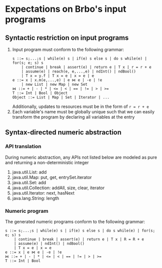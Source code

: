 # Expectations on Brbo's input programs

## Syntactic restriction on input programs

1. Input program must conform to the following grammar:
    ```
    s ::= s;...;s | while(e) s | if(e) s else s | do s while(e) | for(s; e; s) s
        | continue | break | assert(e) | return e | T x | r = r + e
        | assume(e) | reach(e, e,...,e) | ndInt() | ndBool()
        | T x = y.f | T x = e | x = e | e
    e ::= x | x.m(e,...,e) | e ⋈ e | -e | !e
        | new List | new Map | new Set
    ⋈ ::= + | - | * | <= | < | == | != | > | >=
    T ::= Int | Bool | Object
    Object ::= List | Map | Set | Iterator | ...
    ```
    Additionally, updates to resources must be in the form of `r = r + e`
3. Each variable's name must be globally unique such that we can easily transform the program by declaring all variables at the entry

## Syntax-directed numeric abstraction

### API translation

During numeric abstraction, any APIs not listed below are modeled as pure and returning a non-deterministic integer

1. java.util.List: add
1. java.util.Map: put, get, entrySet.iterator
1. java.util.Set: add
1. java.util.Collection: addAll, size, clear, iterator
1. java.util.Iterator: next, hasNext
1. java.lang.String: length

### Numeric program

The generated numeric programs conform to the following grammar:

```
s ::= s;...;s | while(e) s | if(e) s else s | do s while(e) | for(s; e; s) s
    | continue | break | assert(e) | return e | T x | R = R + e
    | assume(e) | ndInt() | ndBool()
    | T x = e | x = e
e ::= x | e ⋈ e | -e | !e
⋈ ::= + | - | * | <= | < | == | != | > | >=
T ::= Int | Bool
```